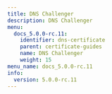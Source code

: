 ```yaml
---
title: DNS Challenger
description: DNS Challenger
menu:
  docs_5.0.0-rc.11:
    identifier: dns-certificate
    parent: certificate-guides
    name: DNS Challenger
    weight: 15
menu_name: docs_5.0.0-rc.11
info:
  version: 5.0.0-rc.11
---
```


